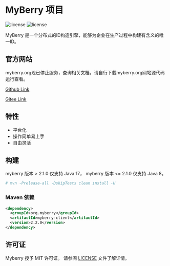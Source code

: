 # MyBerry 项目

![license](https://img.shields.io/badge/license-MIT-blue)
![license](https://img.shields.io/badge/release-v2.2.0-green)

MyBerry 是一个分布式的ID构造引擎，能够为企业在生产过程中构建有含义的唯一ID。

## 官方网站

myberry.org现已停止服务，查询相关文档，请自行下载myberry.org网站源代码运行查看。

[Github Link](https://github.com/myperry/myberry-site)

[Gitee Link](https://gitee.com/myberry/myberry-site)

## 特性

* 平台化
* 操作简单易上手
* 自由灵活

## 构建

myberry 版本 > 2.1.0 仅支持 Java 17，
myberry 版本 <= 2.1.0 仅支持 Java 8。

```bash
# mvn -Prelease-all -DskipTests clean install -U
```

### Maven 依赖

```xml
<dependency>
  <groupId>org.myberry</groupId>
  <artifactId>myberry-client</artifactId>
  <version>2.2.0</version>
</dependency>
```

## 许可证

Myberry 授予 MIT 许可证。 请参阅 [LICENSE](https://myberry.org/license) 文件了解详情。